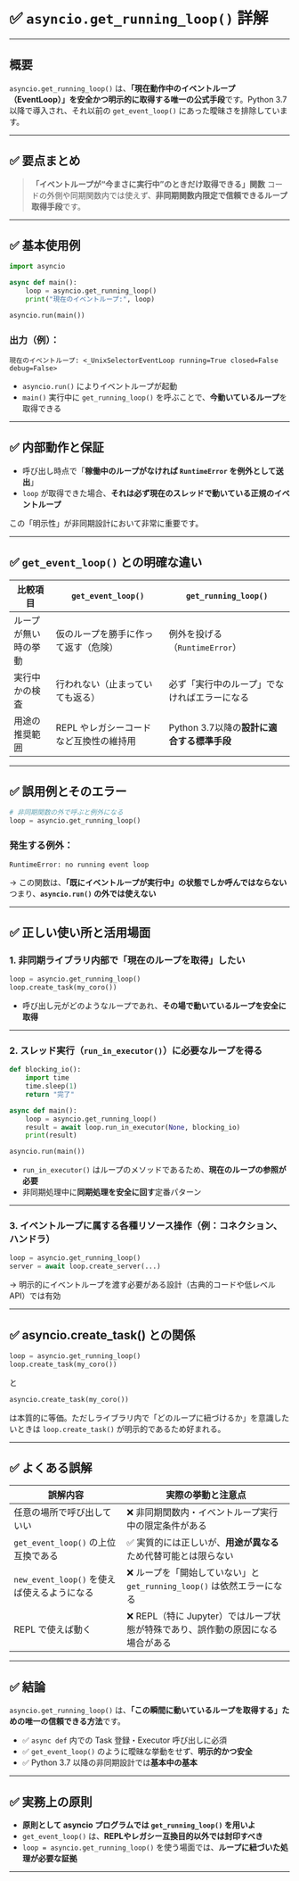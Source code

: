 
# ✅ `asyncio.get_running_loop()` 詳解

---

## 概要

`asyncio.get_running_loop()` は、**「現在動作中のイベントループ（EventLoop）」を安全かつ明示的に取得する唯一の公式手段**です。Python 3.7 以降で導入され、それ以前の `get_event_loop()` にあった曖昧さを排除しています。

---

## ✅ 要点まとめ

> **「イベントループが“今まさに実行中”のときだけ取得できる」関数**
> コードの外側や同期関数内では使えず、**非同期関数内限定で信頼できるループ取得手段**です。

---

## ✅ 基本使用例

```python
import asyncio

async def main():
    loop = asyncio.get_running_loop()
    print("現在のイベントループ:", loop)

asyncio.run(main())
```

### 出力（例）：

```
現在のイベントループ: <_UnixSelectorEventLoop running=True closed=False debug=False>
```

* `asyncio.run()` によりイベントループが起動
* `main()` 実行中に `get_running_loop()` を呼ぶことで、**今動いているループ**を取得できる

---

## ✅ 内部動作と保証

* 呼び出し時点で「**稼働中のループがなければ `RuntimeError` を例外として送出**」
* `loop` が取得できた場合、**それは必ず現在のスレッドで動いている正規のイベントループ**

この「明示性」が非同期設計において非常に重要です。

---

## ✅ `get_event_loop()` との明確な違い

| 比較項目       | `get_event_loop()`     | `get_running_loop()`         |
| ---------- | ---------------------- | ---------------------------- |
| ループが無い時の挙動 | 仮のループを勝手に作って返す（危険）     | 例外を投げる（`RuntimeError`）       |
| 実行中かの検査    | 行われない（止まっていても返る）       | 必ず「実行中のループ」でなければエラーになる       |
| 用途の推奨範囲    | REPL やレガシーコードなど互換性の維持用 | Python 3.7以降の**設計に適合する標準手段** |

---

## ✅ 誤用例とそのエラー

```python
# 非同期関数の外で呼ぶと例外になる
loop = asyncio.get_running_loop()
```

### 発生する例外：

```
RuntimeError: no running event loop
```

→ この関数は、**「既にイベントループが実行中」の状態でしか呼んではならない**
つまり、**`asyncio.run()` の外では使えない**

---

## ✅ 正しい使い所と活用場面

### 1. 非同期ライブラリ内部で「現在のループを取得」したい

```python
loop = asyncio.get_running_loop()
loop.create_task(my_coro())
```

* 呼び出し元がどのようなループであれ、**その場で動いているループを安全に取得**

---

### 2. スレッド実行（`run_in_executor()`）に必要なループを得る

```python
def blocking_io():
    import time
    time.sleep(1)
    return "完了"

async def main():
    loop = asyncio.get_running_loop()
    result = await loop.run_in_executor(None, blocking_io)
    print(result)

asyncio.run(main())
```

* `run_in_executor()` はループのメソッドであるため、**現在のループの参照が必要**
* 非同期処理中に**同期処理を安全に回す**定番パターン

---

### 3. イベントループに属する各種リソース操作（例：コネクション、ハンドラ）

```python
loop = asyncio.get_running_loop()
server = await loop.create_server(...)
```

→ 明示的にイベントループを渡す必要がある設計（古典的コードや低レベルAPI）では有効

---

## ✅ asyncio.create\_task() との関係

```python
loop = asyncio.get_running_loop()
loop.create_task(my_coro())
```

と

```python
asyncio.create_task(my_coro())
```

は本質的に等価。ただしライブラリ内で「どのループに紐づけるか」を意識したいときは `loop.create_task()` が明示的であるため好まれる。

---

## ✅ よくある誤解

| 誤解内容                            | 実際の挙動と注意点                                       |
| ------------------------------- | ----------------------------------------------- |
| 任意の場所で呼び出していい                   | ❌ 非同期関数内・イベントループ実行中の限定条件がある                     |
| `get_event_loop()` の上位互換である     | ✅ 実質的には正しいが、**用途が異なる**ため代替可能とは限らない              |
| `new_event_loop()` を使えば使えるようになる | ❌ ループを「開始していない」と `get_running_loop()` は依然エラーになる |
| REPL で使えば動く                     | ❌ REPL（特に Jupyter）ではループ状態が特殊であり、誤作動の原因になる場合がある  |

---

## ✅ 結論

`asyncio.get_running_loop()` は、**「この瞬間に動いているループを取得する」ための唯一の信頼できる方法**です。

* ✅ `async def` 内での Task 登録・Executor 呼び出しに必須
* ✅ `get_event_loop()` のように曖昧な挙動をせず、**明示的かつ安全**
* ✅ Python 3.7 以降の非同期設計では**基本中の基本**

---

## ✅ 実務上の原則

* **原則として asyncio プログラムでは `get_running_loop()` を用いよ**
* `get_event_loop()` は、**REPLやレガシー互換目的以外では封印すべき**
* `loop = asyncio.get_running_loop()` を使う場面では、**ループに紐づいた処理が必要な証拠**

---

